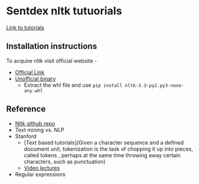 # Sentdex nltk tutuorials

[Link to tutorials](https://www.youtube.com/watch?v=FLZvOKSCkxY&list=PLI142kNg_e0Q57BmOF9H4UnXiWNSVZZ-O)

## Installation instructions

To acquire nltk visit official website - 
- [Official Link](http://www.nltk.org/py-modindex.html)
- [Unofficial binary](https://www.lfd.uci.edu/~gohlke/pythonlibs/)
  - Extract the whl file and use `pip install nltk-3.3-py2.py3-none-any.whl`

## Reference
- [Nltk github repo](https://github.com/nltk)
- Text mining vs. NLP
- Stanford
  - [Text based tutorials](Given a character sequence and a defined document unit, tokenization is the task of chopping it up into pieces, called tokens , perhaps at the same time throwing away certain characters, such as punctuation)
  - [Video lectures](https://www.youtube.com/watch?v=OQQ-W_63UgQ&list=PL3FW7Lu3i5Jsnh1rnUwq_TcylNr7EkRe6)
- Regular expressions
  

